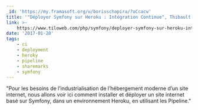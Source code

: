 ```yaml
---
_id: 'https://my.framasoft.org/u/borisschapira/?oCcacw'
title: '"Déployer Symfony sur Heroku : Intégration Continue", Thibault Henry'
link: >-
    https://www.tiloweb.com/php/symfony/deployer-symfony-sur-heroku-integration-continue
date: '2017-01-20'
tags:
    - ci
    - deployment
    - heroky
    - pipeline
    - sharemarks
    - symfony
---
```


<div class="markdown"><p>&quot;Pour les besoins de l’industrialisation de l’hébergement moderne d’un site internet, nous allons voir ici comment installer et déployer un site internet basé sur Symfony, dans un environnement Heroku, en utilisant les Pipeline.&quot;
</p></div>
